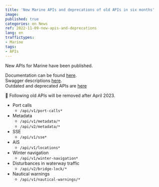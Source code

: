 ```yaml
---
title: 'New Marine APIs and deprecations of old APIs in six months'
image:
published: true
categories: en News
ref: 2022-11-09-new-apis-and-deprecations
lang: en
traffictypes:
- Marine
tags:
- APIs
---
```


New APIs for Marine have been published.

Documentation can be found [here](/en/marine-traffic/#restjson--api).\
Swagger descriptions [here](https://meri.digitraffic.fi/swagger/).\
Outdated and deprecated APIs are [here](/en/support/api-changes/)

🔴 Following old APIs will be removed after April 2023.

- Port calls
  - `/api/v1/port-calls*`
- Metadata
  - `/api/v1/metadata/*`
  - `/api/v2/metadata/*`
- SSE
  - `/api/v1/sse*`
- AIS
  - `/api/v1/locations*`
- Winter navigation
  - `/api/v1/winter-navigation*`
- Disturbances in waterway traffic
  - `/api/v2/bridge-lock/*`
- Nautical warnings
  - `/api/v1/nautical-warnings/*`
